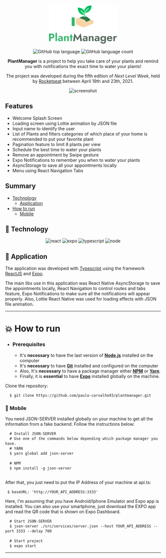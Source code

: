 <div align="center">

<p align="center">
  <img alt="screenshot" src="./.github/assets/logo_plantmanager.png" />
<p>

<p align="center">	
  <img alt="GitHub top language" src="https://img.shields.io/github/languages/top/paulo-carvalho93/plantmanager">
  <img alt="GitHub language count" src="https://img.shields.io/github/languages/count/paulo-carvalho93/plantmanager">
  
</p>

**PlantManager** is a project to help you take care of your plants and remind you with notifications the exact time to water your plants!

The project was developed during the fifth edition of _Next Level Week_, held by [Rocketseat](https://github.com/Rocketseat) between April 19th and 23th, 2021.

<p align="center">
  <img alt="screenshot" width="650px" src="./.github/assets/plantmanager_gif.gif" />
<p>

</div>

## Features

- Welcome Splash Screen
- Loading screen using Lottie animation by JSON file
- Input name to identify the user
- List of Plants and filters categories of which place of your home is recommended to put your favorite plant
- Pagination feature to limit 8 plants per view
- Schedule the best time to water your plants
- Remove an appointment by Swipe gesture
- Expo Notifications to remember you when to water your plants
- AsyncStorage to save all your appointments locally
- Menu using React Navigation Tabs

## Summary

- [Technology](#rocket-technology)
  - [Application](#iphone)
- [How to run](#boom-how-to-run)
  - [Mobile](#iphone)

## :rocket: Technology

<div align="center">

![react](https://img.shields.io/badge/react-61dafb?&logoColor=000&style=for-the-badge&logo=react)
![expo](https://img.shields.io/badge/expo-000020?&logoColor=FFF&style=for-the-badge&logo=expo)
![typescript](https://img.shields.io/badge/typescript-007acc?&logoColor=FFF&style=for-the-badge&logo=typescript)
![node](https://img.shields.io/badge/node.js-33933?&logoColor=FFF&style=for-the-badge&logo=node.js)

</div>

## :iphone: Application

The application was developed with [Typescript](https://www.typescriptlang.org/) using the framework [ReactJS](https://reactjs.org/) and [Expo](https://expo.io/).

The main libs use in this application was React Native AsyncStorage to save the appointments locally, React Navigation to control routes and tabs feature, Expo Notifications to make sure all the notifications will appear properly.
Also, Lottie React Native was used for loading effects with JSON file animation.

---

# :boom: How to run

- ### **Prerequisites**

  - It's **necessary** to have the last version of **[Node.js](https://nodejs.org/en/)** installed on the computer
  - It's **necessary** to have **[Git](https://git-scm.com/)** installed and configured on the computer
  - Also, It's **necessary** to have a package manager either **[NPM](https://www.npmjs.com/)** or **[Yarn](https://yarnpkg.com/)**.
  - Finally, it is **essential** to have **[Expo](https://expo.io/)** installed globally on the machine.
  
Clone the repository:

```sh
  $ git clone https://github.com/paulo-carvalho93/plantmanager.git
```

### :iphone: Mobile


You need JSON-SERVER installed globally on your machine to get all the information from a fake backend. Follow the instructions below:

```
  # Install JSON-SERVER
  # Use one of the commands below depending which package manager you have.
  # YARN
  $ yarn global add json-server
  
  # NPM
  $ npm install -g json-server
  
```

After that, you just need to put the IP Address of your machine at api.ts:

```
 $ baseURL: 'http://YOUR_API_ADDRESS:3333'
```


Here, I'm assuming that you have Android/Iphone Emulator and Expo app is installed.
You can also use your smartphone, just download the EXPO app and read the QR code that is shown on Expo Dashboard.


```
  # Start JSON-SERVER
  $ json-server ./src/services/server.json --host YOUR_API_ADDRESS --port 3333 --delay 700
  
  # Start project
  $ expo start
```


---
